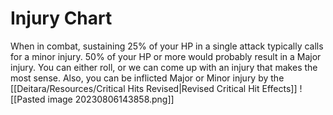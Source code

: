 # Injury Chart
When in combat, sustaining 25% of your HP in a single attack typically calls for a minor injury. 50% of your HP or more would probably result in a Major injury. You can either roll, or we can come up with an injury that makes the most sense. Also, you can be inflicted Major or Minor injury by the [[Deitara/Resources/Critical Hits Revised|Revised Critical Hit Effects]]
![[Pasted image 20230806143858.png]]
